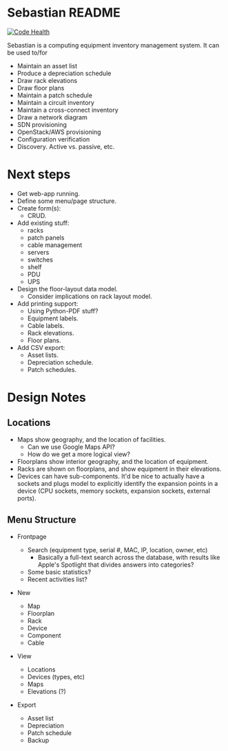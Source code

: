 Sebastian README
================

[![Code Health](https://landscape.io/github/da4089/sebastian/master/landscape.svg)](https://landscape.io/github/da4089/sebastian/master)

Sebastian is a computing equipment inventory management system.  It
can be used to/for

- Maintain an asset list
- Produce a depreciation schedule
- Draw rack elevations
- Draw floor plans
- Maintain a patch schedule
- Maintain a circuit inventory
- Maintain a cross-connect inventory
- Draw a network diagram
- SDN provisioning
- OpenStack/AWS provisioning
- Configuration verification
- Discovery.  Active vs. passive, etc.


Next steps
==========

- Get web-app running.
- Define some menu/page structure.
- Create form(s):
    - CRUD.
- Add existing stuff:
    - racks
    - patch panels
    - cable management
    - servers
    - switches
    - shelf
    - PDU
    - UPS
- Design the floor-layout data model.
    - Consider implications on rack layout model.
- Add printing support:
    - Using Python-PDF stuff?
    - Equipment labels.
    - Cable labels.
    - Rack elevations.
    - Floor plans.
- Add CSV export:
    - Asset lists.
    - Depreciation schedule.
    - Patch schedules.

Design Notes
============

Locations
---------
- Maps show geography, and the location of facilities.
    - Can we use Google Maps API?
    - How do we get a more logical view?
- Floorplans show interior geography, and the location of equipment.
- Racks are shown on floorplans, and show equipment in their
  elevations.
- Devices can have sub-components.  It'd be nice to actually have a
  sockets and plugs model to explicitly identify the expansion points
  in a device (CPU sockets, memory sockets, expansion sockets,
  external ports).


Menu Structure
--------------
- Frontpage
    - Search (equipment type, serial #, MAC, IP, location, owner, etc)
        - Basically a full-text search across the database, with
          results like Apple's Spotlight that divides answers into
          categories?
    - Some basic statistics?
    - Recent activities list?

- New
    - Map
    - Floorplan
    - Rack
    - Device
    - Component
    - Cable

- View
    - Locations
    - Devices (types, etc)
    - Maps
    - Elevations (?)

- Export
    - Asset list
    - Depreciation
    - Patch schedule
    - Backup
